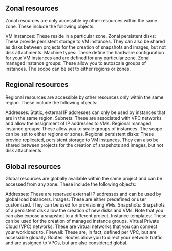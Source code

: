 ## Zonal resources
Zonal resources are only accessible by other resources within the same zone. These include the following objects:

VM instances: These reside in a particular zone.
Zonal persistent disks: These provide persistent storage to VM instances. They can also be shared as disks between projects for the creation of snapshots and images, but not disk attachments.
Machine types: These define the hardware configuration for your VM instances and are defined for any particular zone.
Zonal managed instance groups: These allow you to autoscale groups of instances. The scope can be set to either regions or zones.


## Regional resources
Regional resources are accessible by other resources only within the same region. These include the following objects:

Addresses: Static, external IP addresses can only be used by instances that are in the same region.
Subnets: These are associated with VPC networks and allow the assignment of IP addresses to VMs.
Regional managed instance groups: These allow you to scale groups of instances. The scope can be set to either regions or zones.
Regional persistent disks: These provide replicated, persistent storage to VM instances. They can also be shared between projects for the creation of snapshots and images, but not disk attachments.

## Global resources
Global resources are globally available within the same project and can be accessed from any zone. These include the following objects:

Addresses: These are reserved external IP addresses and can be used by global load balancers.
Images: These are either predefined or user customized. They can be used for provisioning VMs.
Snapshots: Snapshots of a persistent disk allow the creation of new disks and VMs. Note that you can also expose a snapshot to a different project.
Instance templates: These can be used for the creation of managed instance groups.
Virtual Private Cloud (VPC) networks: These are virtual networks that you can connect your workloads to.
Firewall: These are, in fact, defined per VPC, but are accessible globally.
Routes: Routes allow you to direct your network traffic and are assigned to VPCs, but are also considered global.
